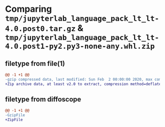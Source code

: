 # Comparing `tmp/jupyterlab_language_pack_lt_lt-4.0.post0.tar.gz` & `tmp/jupyterlab_language_pack_lt_lt-4.0.post1-py2.py3-none-any.whl.zip`

## filetype from file(1)

```diff
@@ -1 +1 @@
-gzip compressed data, last modified: Sun Feb  2 00:00:00 2020, max compression
+Zip archive data, at least v2.0 to extract, compression method=deflate
```

## filetype from diffoscope

```diff
@@ -1 +1 @@
-GzipFile
+ZipFile
```


